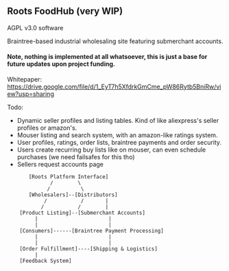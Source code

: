 ## Roots FoodHub (very WIP)
AGPL v3.0 software

Braintree-based industrial wholesaling site featuring submerchant accounts. 

#### Note, nothing is implemented at all whatsoever, this is just a base for future updates upon project funding.

Whitepaper: https://drive.google.com/file/d/1_EyT7h5XfdrkGmCme_pW86Rytb5BniRw/view?usp=sharing

Todo: 
- Dynamic seller profiles and listing tables. Kind of like aliexpress's seller profiles or amazon's.
- Mouser listing and search system, with an amazon-like ratings system.
- User profiles, ratings, order lists, braintree payments and order security.
- Users create recurring buy lists like on mouser, can even schedule purchases (we need failsafes for this tho)
- Sellers request accounts page


```
       [Roots Platform Interface]
              /        \
             /          \
       [Wholesalers]--[Distributors]
            /           /       |
           /           /        |
    [Product Listing]--[Submerchant Accounts]
         |                       |
         |                       |
    [Consumers]------[Braintree Payment Processing]
         |                       |
         |                       |
    [Order Fulfillment]----[Shipping & Logistics]
         |
    [Feedback System]

```
